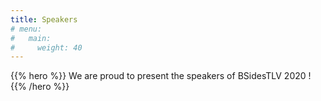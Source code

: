 ```yaml
---
title: Speakers
# menu:
#   main:
#     weight: 40
---
```


{{% hero %}}
We are proud to present the speakers of BSidesTLV 2020 !
{{% /hero %}}
